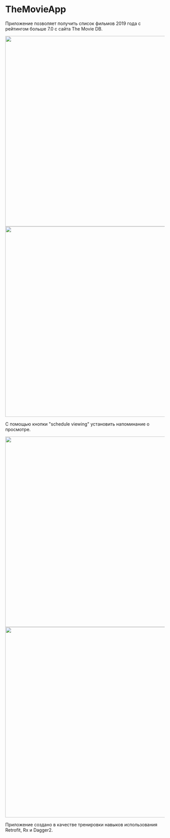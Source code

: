 # TheMovieApp

Приложение позволяет получить список фильмов 2019 года с рейтингом больше 7.0 с сайта The Movie DB. 

<img src=https://sun9-9.userapi.com/c855028/v855028159/1d7763/826lfmkndXQ.jpg witdh = "200" height = "600">
<img src=https://sun9-127.userapi.com/c857624/v857624159/15f784/QKcubDBVDj0.jpg witdh = "200" height = "600">

C помощью кнопки "schedule viewing" установить напоминание о просмотре.

<img src=https://sun9-17.userapi.com/c200824/v200824159/463ae/l8Ogsvvuu3k.jpg witdh = "200" height = "600">
<img src=https://sun9-58.userapi.com/c854020/v854020159/1d8640/W4QFincCuv4.jpg witdh = "200" height = "600">


Приложение создано в качестве тренировки навыков использования Retrofit, Rx и Dagger2. 

